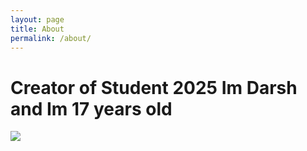 ```yaml
---
layout: page
title: About
permalink: /about/
---
```


# Creator of Student 2025 Im Darsh and Im 17 years old

<img src="https://cdn.britannica.com/51/190751-131-B431C216/soccer-ball-goal.jpg">
